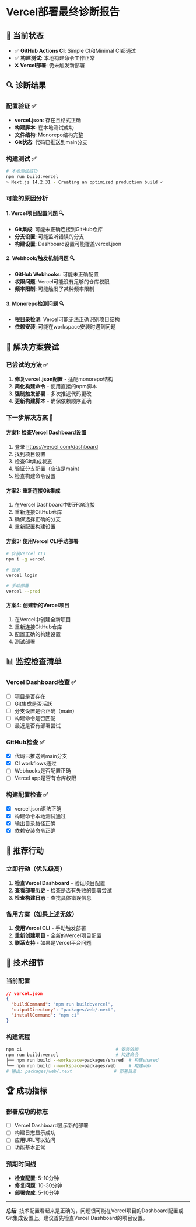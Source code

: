 # Vercel部署最终诊断报告

## 🎯 当前状态
- ✅ **GitHub Actions CI**: Simple CI和Minimal CI都通过
- ✅ **构建测试**: 本地构建命令工作正常
- ❌ **Vercel部署**: 仍未触发新部署

## 🔍 诊断结果

### 配置验证 ✅
- **vercel.json**: 存在且格式正确
- **构建脚本**: 在本地测试成功
- **文件结构**: Monorepo结构完整
- **Git状态**: 代码已推送到main分支

### 构建测试 ✅
```bash
# 本地测试成功
npm run build:vercel
> Next.js 14.2.31 - Creating an optimized production build ✓
```

### 可能的原因分析

#### 1. Vercel项目配置问题 🔍
- **Git集成**: 可能未正确连接到GitHub仓库
- **分支设置**: 可能监听错误的分支
- **构建设置**: Dashboard设置可能覆盖vercel.json

#### 2. Webhook/触发机制问题 🔍
- **GitHub Webhooks**: 可能未正确配置
- **权限问题**: Vercel可能没有足够的仓库权限
- **频率限制**: 可能触发了某种频率限制

#### 3. Monorepo检测问题 🔍
- **根目录检测**: Vercel可能无法正确识别项目结构
- **依赖安装**: 可能在workspace安装时遇到问题

## 🚀 解决方案尝试

### 已尝试的方法 ✅
1. **修复vercel.json配置** - 适配monorepo结构
2. **简化构建命令** - 使用直接的npm脚本
3. **强制触发部署** - 多次推送代码更改
4. **更新构建脚本** - 确保依赖顺序正确

### 下一步解决方案 🔄

#### 方案1: 检查Vercel Dashboard设置
1. 登录 https://vercel.com/dashboard
2. 找到项目设置
3. 检查Git集成状态
4. 验证分支配置（应该是main）
5. 检查构建命令设置

#### 方案2: 重新连接Git集成
1. 在Vercel Dashboard中断开Git连接
2. 重新连接GitHub仓库
3. 确保选择正确的分支
4. 重新配置构建设置

#### 方案3: 使用Vercel CLI手动部署
```bash
# 安装Vercel CLI
npm i -g vercel

# 登录
vercel login

# 手动部署
vercel --prod
```

#### 方案4: 创建新的Vercel项目
1. 在Vercel中创建全新项目
2. 重新连接GitHub仓库
3. 配置正确的构建设置
4. 测试部署

## 📊 监控检查清单

### Vercel Dashboard检查 ✅
- [ ] 项目是否存在
- [ ] Git集成是否活跃
- [ ] 分支设置是否正确（main）
- [ ] 构建命令是否匹配
- [ ] 最近是否有部署尝试

### GitHub检查 ✅
- [x] 代码已推送到main分支
- [x] CI workflows通过
- [ ] Webhooks是否配置正确
- [ ] Vercel app是否有仓库权限

### 构建配置检查 ✅
- [x] vercel.json语法正确
- [x] 构建命令本地测试通过
- [x] 输出目录路径正确
- [x] 依赖安装命令正确

## 🎯 推荐行动

### 立即行动（优先级高）
1. **检查Vercel Dashboard** - 验证项目配置
2. **查看部署历史** - 检查是否有失败的部署尝试
3. **检查构建日志** - 查找具体错误信息

### 备用方案（如果上述无效）
1. **使用Vercel CLI** - 手动触发部署
2. **重新创建项目** - 全新的Vercel项目配置
3. **联系支持** - 如果是Vercel平台问题

## 📝 技术细节

### 当前配置
```json
// vercel.json
{
  "buildCommand": "npm run build:vercel",
  "outputDirectory": "packages/web/.next",
  "installCommand": "npm ci"
}
```

### 构建流程
```bash
npm ci                                    # 安装依赖
npm run build:vercel                      # 构建命令
├── npm run build --workspace=packages/shared  # 构建shared
└── npm run build --workspace=packages/web     # 构建web
# 输出: packages/web/.next                # 部署目录
```

## 🏆 成功指标

### 部署成功的标志
- [ ] Vercel Dashboard显示新的部署
- [ ] 构建日志显示成功
- [ ] 应用URL可以访问
- [ ] 功能基本正常

### 预期时间线
- **检查配置**: 5-10分钟
- **修复问题**: 10-30分钟  
- **部署完成**: 5-10分钟

---

**总结**: 技术配置看起来是正确的，问题很可能在Vercel项目的Dashboard配置或Git集成设置上。建议首先检查Vercel Dashboard的项目设置。